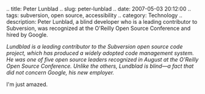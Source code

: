 .. title: Peter Lunblad
.. slug: peter-lunblad
.. date: 2007-05-03 20:12:00
.. tags: subversion, open source, accessibility
.. category: Technology
.. description: Peter Lunblad, a blind developer who is a leading contributor to Subversion, was recognized at the O'Reilly Open Source Conference and hired by Google.

*Lundblad is a leading contributor to the Subversion open source code project, which has produced a widely adopted code management system. He was one of five open source leaders recognized in August at the O'Reilly Open Source Conference. Unlike the others, Lundblad is blind—a fact that did not concern Google, his new employer.*

I'm just amazed.
